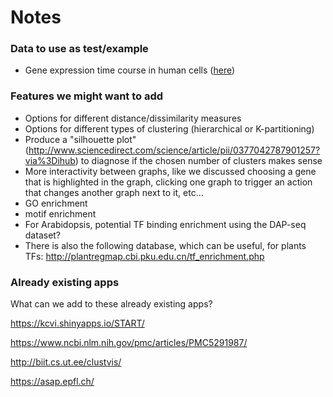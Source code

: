 # Notes

### Data to use as test/example

* Gene expression time course in human cells
([here](https://www.ebi.ac.uk/arrayexpress/experiments/E-GEOD-73213/?keywords=time%20course&organism=&exptype%5B0%5D=%22rna%20assay%22&exptype%5B1%5D=%22sequencing%20assay%22&array=&sortby=processed&sortorder=descending&page=1&pagesize=250))

### Features we might want to add

* Options for different distance/dissimilarity measures
* Options for different types of clustering (hierarchical or K-partitioning)
* Produce a "silhouette plot" (http://www.sciencedirect.com/science/article/pii/0377042787901257?via%3Dihub) to diagnose if the chosen number of clusters makes sense
* More interactivity between graphs, like we discussed choosing a gene that is highlighted in the graph, clicking one graph to trigger an action that changes another graph next to it, etc...
* GO enrichment
* motif enrichment
* For Arabidopsis, potential TF binding enrichment using the DAP-seq
dataset?
* There is also the following database, which can be useful, for plants
TFs: http://plantregmap.cbi.pku.edu.cn/tf_enrichment.php

### Already existing apps

What can we add to these already existing apps?

https://kcvi.shinyapps.io/START/

https://www.ncbi.nlm.nih.gov/pmc/articles/PMC5291987/

http://biit.cs.ut.ee/clustvis/

https://asap.epfl.ch/
